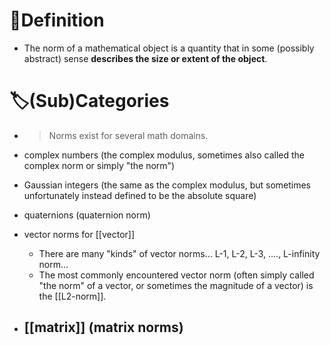 # 📝Definition
- The norm of a mathematical object is a quantity that in some (possibly abstract) sense **describes the size or extent of the object**.

# 🏷(Sub)Categories
- > Norms exist for several math domains.
- complex numbers (the complex modulus, sometimes also called the complex norm or simply "the norm")
- Gaussian integers (the same as the complex modulus, but sometimes unfortunately instead defined to be the absolute square)
- quaternions (quaternion norm)
- vector norms for [[vector]]
    - There are many "kinds" of vector norms... L-1, L-2, L-3, ...., L-infinity norm...
    - The most commonly encountered vector norm (often simply called "the norm" of a vector, or sometimes the magnitude of a vector) is the [[L2-norm]].
    
- [[matrix]] (matrix norms)
  -
  